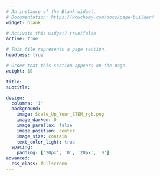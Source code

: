 ```yaml
---
# An instance of the Blank widget.
# Documentation: https://wowchemy.com/docs/page-builder/
widget: blank

# Activate this widget? true/false
active: true

# This file represents a page section.
headless: true

# Order that this section appears on the page.
weight: 10

title:
subtitle:

design:
  columns: '1'
  background:
    image: Scale_Up_Your_STEM_rgb.png
    image_darken: 0
    image_parallax: false
    image_position: center
    image_size: contain
    text_color_light: true
  spacing:
    padding: ['20px', '0', '20px', '0']
advanced:
  css_class: fullscreen
---
```

